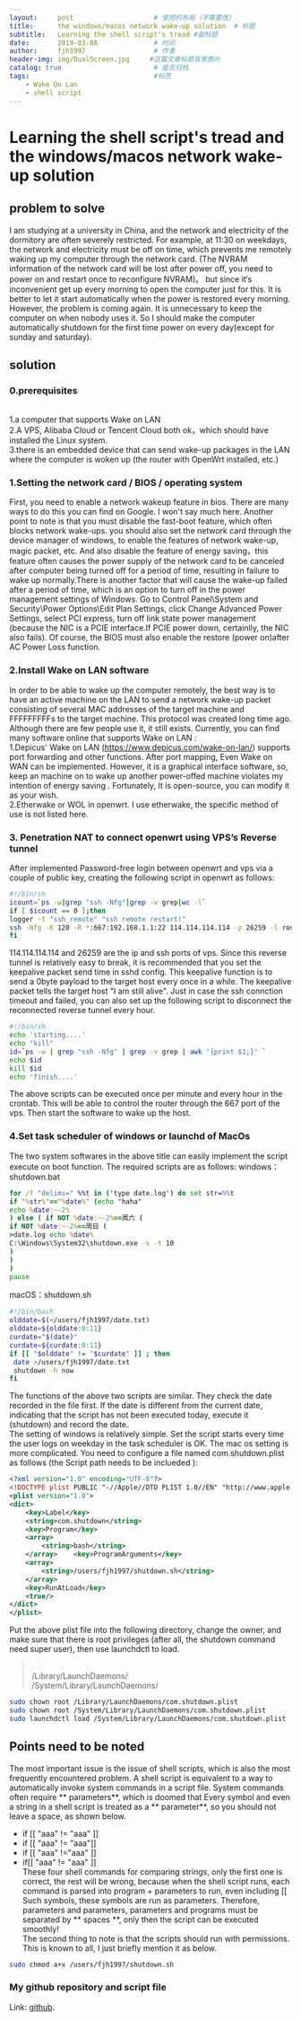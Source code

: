 ```yaml
---
layout:     post                    # 使用的布局（不需要改）
title:      the windows/macos network wake-up solution  # 标题 
subtitle:   Learning the shell script's tread #副标题
date:       2019-03-08              # 时间
author:     fjh1997                 # 作者
header-img: img/DualScreen.jpg     #这篇文章标题背景图片
catalog: true                       # 是否归档
tags:                               #标签
    - Wake On Lan
    - shell script
---
```


# Learning the shell script's tread and the windows/macos network wake-up solution

## problem to solve

I am studying at a university in China, and the network and electricity of the dormitory are often severely restricted. For example, at 11:30 on weekdays, the network and electricity must be off on time, which prevents me  remotely waking up my computer through the network card.  (The NVRAM information of the network card will be lost after power off, you need to power on and restart once to reconfigure NVRAM)。 but  since it‘s inconvenient get up every morning to open the computer just for this. It is better to let it start automatically when the power is restored every morning. However, the problem is coming again.  It is unnecessary to keep the computer on when nobody uses it. So I should make the computer  automatically shutdown for the first time power on every day(except for sunday and saturday).
## solution
### 0.prerequisites 
<br>1.a computer that supports Wake on LAN
<br>2.A VPS, Alibaba Cloud or Tencent Cloud both ok，which should have installed the Linux system.
<br>3.there is an embedded device that can send wake-up packages  in the LAN where the computer is woken up (the router with OpenWrt installed, etc.)
### 1.Setting the network card / BIOS / operating system
First, you need to enable a network wakeup feature in bios. There are many ways to do this you can find on Google. I won't say much here. Another point to note is that you must disable the fast-boot feature, which often blocks network wake-ups.  you should also set the network card through the device manager of windows, to enable the features of network wake-up, magic packet, etc. And also disable the feature of energy saving，this feature often causes the power supply of the network card to be canceled after computer being turned off for a period of time, resulting in failure to wake up normally.There is another factor that will cause the  wake-up failed after a period of time, which is an option to turn off in the power management settings of Windows. Go to Control Panel\System and Security\Power Options\Edit Plan Settings, click Change Advanced Power Settings, select PCI express, turn off link state power management (because the NIC is a PCIE interface.If PCIE power down, certainlly, the NIC also fails). Of course, the BIOS must also enable the restore (power on)after AC Power Loss function.
### 2.Install Wake on LAN software
In order to be able to wake up the computer remotely, the best way is to have an active machine on the LAN to send a network wake-up packet consisting of several MAC addresses of the target machine and FFFFFFFFFs to the target machine. This protocol was created long time ago. Although there are few people  use it, it still exists.
Currently, you can find many software online that supports Wake on LAN :
<br>1.Depicus' Wake on LAN (https://www.depicus.com/wake-on-lan/) supports port forwarding and other functions. After port mapping, Even Wake on WAN can be implemented. However, it is a graphical interface software, so, keep an  machine  on to wake up another power-offed machine violates my intention of energy saving . Fortunately, It is open-source, you can modify it as your wish.
<br>2.Etherwake or WOL in openwrt. I use etherwake, the specific method of use is not listed here.
### 3. Penetration NAT to connect openwrt using VPS’s Reverse tunnel
After implemented Password-free login between openwrt and vps via a couple of public key, creating the following script in openwrt as follows:
```sh
#!/bin/sh
icount=`ps -w|grep "ssh -Nfg"|grep -v grep|wc -l`
if [ $icount == 0 ];then
logger -t "ssh_remote" "ssh remote restart!"
ssh -Nfg -K 120 -R *:667:192.168.1.1:22 114.114.114.114 -p 26259 -l root
fi
```

114.114.114.114 and 26259 are the ip and ssh ports of vps. Since this reverse tunnel is relatively easy to break, it is recommended that you set the keepalive packet send time in sshd config. This keepalive function is to send a 0byte payload to the target host every once in a while. The keepalive packet tells the target host "I am still alive".
Just in case the ssh connction timeout and failed, you can also set up the following script to disconnect the reconnected reverse tunnel every hour.
```sh
#!/bin/sh
echo 'starting....'
echo "kill"
id=`ps -w | grep "ssh -Nfg" | grep -v grep | awk '{print $1;}' `
echo $id
kill $id
echo 'finish....'
```
The above scripts can be executed once per minute and every hour in the crontab. This will be able to control the router through the 667 port of the vps. Then start the software to wake up the host.


### 4.Set  task scheduler of windows or launchd of MacOs

The two system softwares in the above title can easily implement the  script execute on boot function. The required scripts are as follows:
windows：shutdown.bat

```bat
for /f "delims=" %%t in ('type date.log') do set str=%%t
if "%str%"=="%date%" (echo "haha"
echo %date:~-2%
) else ( if NOT %date:~-2%==周六 (
if NOT %date:~-2%==周日 (
>date.log echo %date%
C:\Windows\System32\shutdown.exe -s -t 10
)
)
)
pause
```
macOS：shutdown.sh

```bash
#!/bin/bash
olddate=$(</users/fjh1997/date.txt)
olddate=${olddate:0:11}
curdate="$(date)"
curdate=${curdate:0:11}
if [[ "$olddate" != "$curdate" ]] ; then
 date >/users/fjh1997/date.txt
 shutdown -h now
fi
```
The functions of the above two scripts are similar. They check the date recorded in the file first. If the date is different from the current date, indicating that the script has not been executed today, execute it (shutdown) and record the date.
<br>The setting of windows is relatively simple. Set the script  starts every time the user logs on weekday in the task scheduler is OK. The mac os setting is more complicated. You need to configure a file named com.shutdown.plist as follows (the
Script path needs to be inclueded ):

```xml
<?xml version="1.0" encoding="UTF-8"?>
<!DOCTYPE plist PUBLIC "-//Apple//DTD PLIST 1.0//EN" "http://www.apple.com/DTDs/PropertyList-1.0.dtd">
<plist version="1.0">
<dict>
	<key>Label</key>
	<string>com.shutdown</string>
	<key>Program</key>
	<array>
		<string>bash</string>
	</array>	<key>ProgramArguments</key>
	<array>
		<string>/users/fjh1997/shutdown.sh</string>
	</array>
	<key>RunAtLoad</key>
	<true/>
</dict>
</plist>
```
Put the above plist file into the following directory, change the owner, and make sure that there is root privileges (after all, the shutdown command need super user), then use launchdctl to load.

><br> 	/Library/LaunchDaemons/
<br>/System/Library/LaunchDaemons/

```sh
sudo chown root /Library/LaunchDaemons/com.shutdown.plist
sudo chown root /System/Library/LaunchDaemons/com.shutdown.plist
sudo launchdctl load /System/Library/LaunchDaemons/com.shutdown.plist
```

## Points need to be noted
The most important issue is the issue of shell scripts, which is also the most frequently encountered problem. A shell script is equivalent to a way to automatically invoke system commands in a script file. System commands often require ** parameters**, which is doomed that Every symbol and even a string in a shell script is treated as a ** parameter**, so you should not leave a space, as shown below.

- if [[ "aaa" != "aaa" ]]
- if [[ "aaa" != "aaa"]]
-  if [[ "aaa" !="aaa" ]]
-  if[[ "aaa" != "aaa" ]]
<br>These four shell commands for comparing strings, only the first one is correct, the rest will be wrong, because when the shell script runs, each command is parsed into program + parameters to run, even including [[ Such symbols, these symbols are run as parameters. Therefore, parameters and parameters, parameters and programs must be separated by ** spaces **, only then the script can be executed smoothly!
<br>The second thing to note is that the scripts should run with permissions. This is  known to all, I just briefly mention it as below.

```sh
sudo chmod a+x /users/fjh1997/shutdown.sh
```

### My github repository and script file

Link: [github](https://github.com/fjh1997/something).
